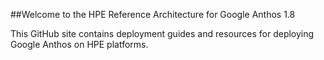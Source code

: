 ##Welcome to the HPE Reference Architecture for Google Anthos 1.8 

This GitHub site contains deployment guides and resources for deploying Google Anthos on HPE platforms.


